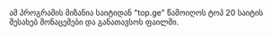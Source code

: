 ამ პროგრამის მიზანია საიტიდან "top.ge" წამოიღოს ტოპ 20 საიტის შესახებ მონაცემები და განათავსოს ფაილში.
